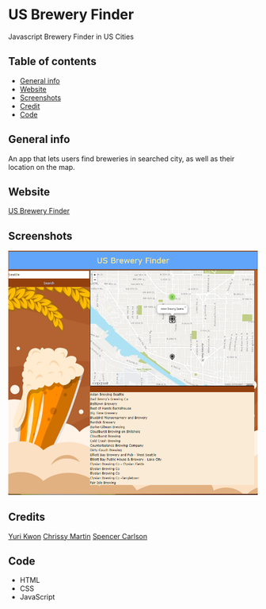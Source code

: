 # US Brewery Finder
Javascript Brewery Finder in US Cities

## Table of contents
* [General info](#general-info)
* [Website](#webpage-URL)
* [Screenshots](#screenshots)
* [Credit](#credits)
* [Code](#Code)


## General info
An app that lets users find breweries in searched city, as well as their location on the map. 

## Website
[US Brewery Finder](https://anomic84.github.io/US-Brewery-Finder/)

## Screenshots
![Brewery Finder Screenshot](USBreweryFinder.png)

## Credits
[Yuri Kwon](https://github.com/uriyuri00)
[Chrissy Martin](https://github.com/chrissy-martin)
[Spencer Carlson](https://github.com/anomic84)

## Code 
* HTML
* CSS
* JavaScript
